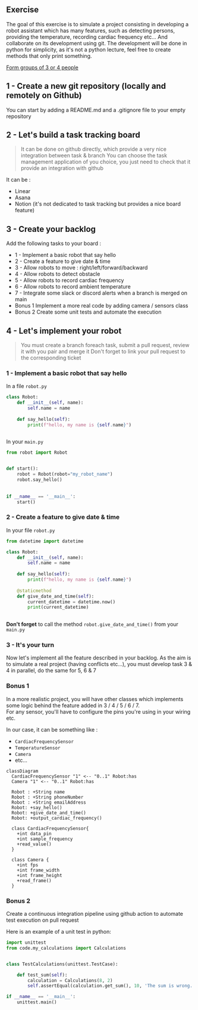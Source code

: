 ## Exercise
The goal of this exercise is to simulate a project consisting in developing a robot assistant which has many features, 
such as detecting persons, providing the temperature, recording cardiac frequency etc... And collaborate on its 
development using git. The development will be done in python for simplicity, as it's not a python lecture, feel free to
create methods that only print something. 

<u>Form groups of 3 or 4 people</u>

## 1 - Create a new git repository (locally and remotely on Github)
You can start by adding a README.md and a .gitignore file to your empty repository


## 2 - Let's build a task tracking board
> It can be done on github directly, which provide a very nice integration between task & branch
You can choose the task management application of you choice, you just need to check that it provide an integration with
github


It can be :

* Linear
* Asana
* Notion (it's not dedicated to task tracking but provides a nice board feature)

## 3 - Create your backlog
Add the following tasks to your board : 

* 1 - Implement a basic robot that say hello 
* 2 - Create a feature to give date & time  
* 3 - Allow robots to move : right/left/forward/backward
* 4 - Allow robots to detect obstacle
* 5 - Allow robots to record cardiac frequency
* 6 - Allow robots to record ambient temperature
* 7 - Integrate some slack or discord alerts when a branch is merged on main
* Bonus 1 Implement a more real code by adding camera / sensors class
* Bonus 2 Create some unit tests and automate the execution 


## 4 - Let's implement your robot

> You must create a branch foreach task, submit a pull request, review it with you pair and merge it
> Don't forget to link your pull request to the corresponding ticket

### 1 - Implement a basic robot that say hello


In a file ``robot.py``

```python
class Robot:
    def __init__(self, name):
        self.name = name
        
    def say_hello(self):
        print(f"hello, my name is {self.name}")
        
```

In your ``main.py``

```python
from robot import Robot


def start():
    robot = Robot(robot="my_robot_name")
    robot.say_hello()
    
    
if __name__ == '__main__':
    start()
```

### 2 - Create a feature to give date & time

In your file ``robot.py``

```python
from datetime import datetime

class Robot:
    def __init__(self, name):
        self.name = name
        
    def say_hello(self):
        print(f"hello, my name is {self.name}")
    
    @staticmethod
    def give_date_and_time(self):
        current_datetime = datetime.now()
        print(current_datetime)
        
```

**Don't forget** to call the method `robot.give_date_and_time()` from your `main.py`  

### 3 - It's your turn

Now let's implement all the feature described in your backlog.
As the aim is to simulate a real project (having conflicts etc...), you must develop task 3 & 4 in parallel, do the same for 5, 6 & 7


### Bonus 1
In a more realistic project, you will have other classes which implements some logic behind the feature added in 3 / 4 / 5 / 6 / 7.  
For any sensor, you'll have to configure the pins you're using in your wiring etc.

In our case, it can be something like :

* `CardiacFrequencySensor`
* `TemperatureSensor`
* `Camera`
* etc...


``` mermaid
classDiagram
  CardiacFrequencySensor "1" <-- "0..1" Robot:has
  Camera "1" <-- "0..1" Robot:has
  
  Robot : +String name
  Robot : +String phoneNumber
  Robot : +String emailAddress
  Robot: +say_hello()
  Robot: +give_date_and_time()
  Robot: +output_cardiac_frequency()
  
  class CardiacFrequencySensor{
    +int data_pin
    +int sample_frequency
    +read_value()  
  }
  
  class Camera {
    +int fps
    +int frame_width
    +int frame_height
    +read_frame()  
  }
```



### Bonus 2
Create a continuous integration pipeline using github action to automate test execution on pull request

Here is an example of a unit test in python: 

```python
import unittest
from code.my_calculations import Calculations


class TestCalculations(unittest.TestCase):

    def test_sum(self):
        calculation = Calculations(8, 2)
        self.assertEqual(calculation.get_sum(), 10, 'The sum is wrong.')

if __name__ == '__main__':
    unittest.main()

```